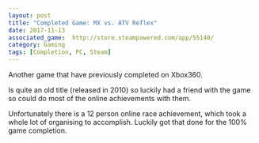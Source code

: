 ```yaml
---
layout: post
title: "Completed Game: MX vs. ATV Reflex"
date: 2017-11-13
associated_game:  http://store.steampowered.com/app/55140/
category: Gaming
tags: [Completion, PC, Steam]
---
```


Another game that have previously completed on Xbox360.

Is quite an old title (released in 2010) so luckily had a friend with the game so could do most of the online achievements with them.

Unfortunately there is a 12 person online race achievement, which took a whole lot of organising to accomplish.  Luckily got that done for the 100% game completion.